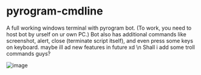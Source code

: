 # pyrogram-cmdline
A full working windows terminal with pyrogram bot. (To work, you need to host bot by urself on ur own PC.) Bot also has additional commands like screenshot, alert, close (terminate script itself), and even press some keys  on keyboard. maybe ill ad new features in future xd
\n Shall i add some troll commands guys?


![image](https://user-images.githubusercontent.com/115405245/222698302-60123db4-fcb0-4ddc-a3db-2dd8c2386407.png)
